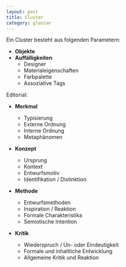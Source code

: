 ```yaml
---
layout: post
title: Cluster
category: glossar
---
```


Ein Cluster besteht aus folgenden Parametern:

+ __Objekte__
+ __Auffälligkeiten__
	+ Designer
	+ Materialeigenschaften
	+ Farbpalette
	+ Assoziative Tags

Editorial:

+ __Merkmal__
	+ Typisierung
	+ Externe Ordnung
	+ Interne Ordnung
	+ Metaphänomen

+ __Konzept__
	+ Ursprung
	+ Kontext
	+ Entwurfsmotiv
	+ Identifikation / Distinktion

+ __Methode__
	+ Entwurfsmethoden
	+ Inspiration / Reaktion
	+ Formale Charakteristika
	+ Semiotische Intention

+ __Kritik__
	+ Wiederspruch / Un- oder Eindeutigkeit
	+ Formale und inhaltliche Entwicklung
	+ Allgemeine Kritik und Reaktion